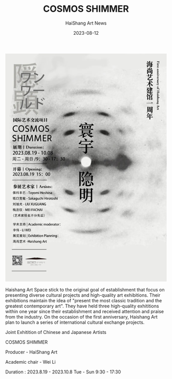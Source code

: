 ﻿---
layout: post
read_time: true
show_date: true
title: "COSMOS SHIMMER"
date: 2023-08-12
img: posts/2023081203/newsimage.jpg
tags: [Exhibition, News, Art]
category: Exhibition
author: HaiShang Art News
description: "HaiShang Art News|COSMOS SHIMMER"
---

![image](./assets/img/posts/2023081203/newsimage.jpg)

Haishang Art Space stick to the original goal of establishment that focus on presenting diverse cultural projects and high-quality art exhibitions. Their exhibitions maintain the idea of "present the most classic tradition and the greatest contemporary art". They have held three high-quality exhititions within one year since their establishment and received attention and praise from the industry. On the occasion of the first anniversary, Haishang Art plan to launch a series of international cultural exchange projects.

Joint Exhitition of Chinese and Japanese Artists

COSMOS SHIMMER 

Producer - HaiShang Art

Academic chair - Wei Li

Duration : 2023.8.19 - 2023.10.8 Tue - Sun 9:30 - 17:30
